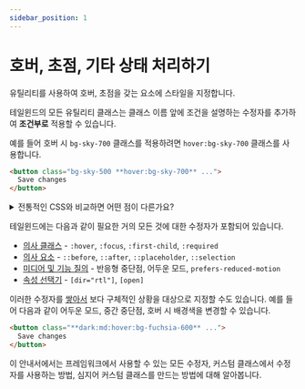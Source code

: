 ```yaml
---
sidebar_position: 1
---
```


# 호버, 초점, 기타 상태 처리하기

유틸리티를 사용하여 호버, 초점을 갖는 요소에 스타일을 지정합니다.

테일윈드의 모든 유틸리티 클래스는 클래스 이름 앞에 조건을 설명하는 수정자를 추가하여 **조건부로** 적용할 수 있습니다.

예를 들어 호버 시 `bg-sky-700` 클래스를 적용하려면 `hover:bg-sky-700` 클래스를 사용합니다.

```html
<button class="bg-sky-500 **hover:bg-sky-700** ...">
  Save changes
</button>
```

<details>
  <summary>전통적인 CSS와 비교하면 어떤 점이 다른가요?</summary>
  기존 방식으로 CSS를 작성하면 하나의 클래스 이름이 현재 상태에 따라 다른 작업을 수행합니다.

  ❌ 기존에는 동일한 클래스 이름이라도 호버 시 다른 스타일이 적용됨

  ```css
  .btn-primary {
    background-color: #0ea5e9;
  }
  .btn-primary:hover {
    background-color: #0369a1;
  }
  ```

  테일윈드에서는 기존 클래스에 호버 상태의 스타일을 추가하는 대신, **호버 시에만** 동작하는 다른 클래스를 요소에 추가합니다.

  ✔️ 테일윈드에서는 기본 상태와 호버 상태에 별도의 클래스가 사용됨

  ```css
  .bg-sky-500 {
    background-color: #0ea5e9;
  }
  .hover\:bg-sky-700:hover {
    background-color: #0369a1;
  }
  ```

  `hover:bg-sky-700`이 `:hover` 상태에 대한 **스타일만** 정의하는 것을 확인할 수 있습니다. 기본적으로 아무 작업도 수행하지 않지만, 해당 클래스가 있는 요소 위로 마우스를 가져가면 배경색이 `sky-700`으로 변경됩니다.

  유틸리티 클래스를 **조건부로** 적용할 수 있다는 것은 바로 이러한 의미입니다. 수정자를 사용하면 HTML을 벗어나지 않고도 다양한 상태에서 디자인의 작동 방식을 정확하게 제어할 수 있습니다.
</details>

테일윈드에는 다음과 같이 필요한 거의 모든 것에 대한 수정자가 포함되어 있습니다.

- [의사 클래스](https://tailwindcss.com/docs/hover-focus-and-other-states#pseudo-classes) - `:hover`, `:focus`, `:first-child`, `:required`
- [의사 요소](https://tailwindcss.com/docs/hover-focus-and-other-states#pseudo-elements) - `::before`, `::after`, `::placeholder`, `::selection`
- [미디어 및 기능 질의](https://tailwindcss.com/docs/hover-focus-and-other-states#media-and-feature-queries) - 반응형 중단점, 어두운 모드, `prefers-reduced-motion`
- [속성 선택기](https://tailwindcss.com/docs/hover-focus-and-other-states#attribute-selectors) - `[dir="rtl"]`, `[open]`

이러한 수정자를 [쌓아서](https://tailwindcss.com/docs/hover-focus-and-other-states#ordering-stacked-modifiers) 보다 구체적인 상황을 대상으로 지정할 수도 있습니다. 예를 들어 다음과 같이 어두운 모드, 중간 중단점, 호버 시 배경색을 변경할 수 있습니다.

```html
<button class="**dark:md:hover:bg-fuchsia-600** ...">
  Save changes
</button>
```

이 안내서에서는 프레임워크에서 사용할 수 있는 모든 수정자, 커스텀 클래스에서 수정자를 사용하는 방법, 심지어 커스텀 클래스를 만드는 방법에 대해 알아봅니다.

